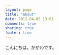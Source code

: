 ```yaml
---
layout: page
title: "about"
date: 2012-04-02 13:01
comments: true
sharing: true
footer: true
---
```

こんにちは。かがわです。

